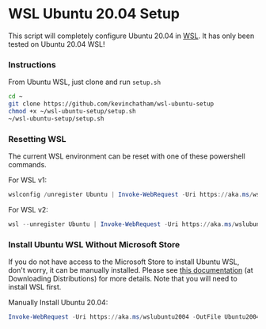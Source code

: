 # WSL Ubuntu 20.04 Setup

This script will completely configure Ubuntu 20.04 in [WSL](https://docs.microsoft.com/en-us/windows/wsl/). It has only been tested on Ubuntu 20.04 WSL!

### Instructions

From Ubuntu WSL, just clone and run `setup.sh`

```bash
cd ~
git clone https://github.com/kevinchatham/wsl-ubuntu-setup
chmod +x ~/wsl-ubuntu-setup/setup.sh
~/wsl-ubuntu-setup/setup.sh
```

### Resetting WSL

The current WSL environment can be reset with one of these powershell commands.

For WSL v1: 
```powershell
wslconfig /unregister Ubuntu | Invoke-WebRequest -Uri https://aka.ms/wslubuntu2004 -OutFile Ubuntu2004.appx -UseBasicParsing | Add-AppxPackage .\Ubuntu2004.appx
```

For WSL v2: 
```powershell
wsl --unregister Ubuntu | Invoke-WebRequest -Uri https://aka.ms/wslubuntu2004 -OutFile Ubuntu2004.appx -UseBasicParsing | Add-AppxPackage .\Ubuntu2004.appx
```

### Install Ubuntu WSL Without Microsoft Store

If you do not have access to the Microsoft Store to install Ubuntu WSL, don't worry, it can be manually installed. Please see [this documentation](https://docs.microsoft.com/en-us/windows/wsl/install-manual) (at Downloading Distributions) for more details. Note that you will need to install WSL first.

Manually Install Ubuntu 20.04:
```powershell
Invoke-WebRequest -Uri https://aka.ms/wslubuntu2004 -OutFile Ubuntu2004.appx -UseBasicParsing | Add-AppxPackage .\Ubuntu2004.appx
```
